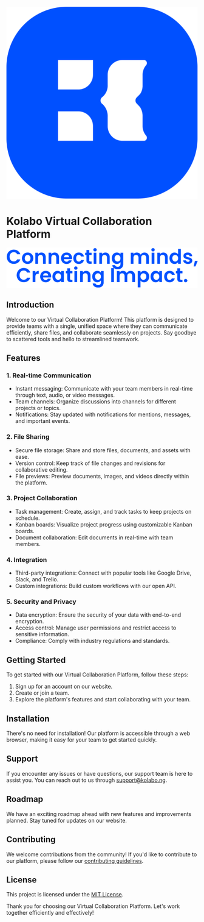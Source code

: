![Logo](<static/images/Logo PMG 5.png>) 
# Kolabo Virtual Collaboration Platform

![Platform Image](static/images/tagline1.png)

## Introduction

Welcome to our Virtual Collaboration Platform! This platform is designed to provide teams with a single, unified space where they can communicate efficiently, share files, and collaborate seamlessly on projects. Say goodbye to scattered tools and hello to streamlined teamwork.

## Features

### 1. Real-time Communication
- Instant messaging: Communicate with your team members in real-time through text, audio, or video messages.
- Team channels: Organize discussions into channels for different projects or topics.
- Notifications: Stay updated with notifications for mentions, messages, and important events.

### 2. File Sharing
- Secure file storage: Share and store files, documents, and assets with ease.
- Version control: Keep track of file changes and revisions for collaborative editing.
- File previews: Preview documents, images, and videos directly within the platform.

### 3. Project Collaboration
- Task management: Create, assign, and track tasks to keep projects on schedule.
- Kanban boards: Visualize project progress using customizable Kanban boards.
- Document collaboration: Edit documents in real-time with team members.

### 4. Integration
- Third-party integrations: Connect with popular tools like Google Drive, Slack, and Trello.
- Custom integrations: Build custom workflows with our open API.

### 5. Security and Privacy
- Data encryption: Ensure the security of your data with end-to-end encryption.
- Access control: Manage user permissions and restrict access to sensitive information.
- Compliance: Comply with industry regulations and standards.

## Getting Started

To get started with our Virtual Collaboration Platform, follow these steps:

1. Sign up for an account on our website.
2. Create or join a team.
3. Explore the platform's features and start collaborating with your team.

## Installation

There's no need for installation! Our platform is accessible through a web browser, making it easy for your team to get started quickly.

## Support

If you encounter any issues or have questions, our support team is here to assist you. You can reach out to us through [support@kolabo.ng](mailto:support@kolabo.ng).

## Roadmap

We have an exciting roadmap ahead with new features and improvements planned. Stay tuned for updates on our website.

## Contributing

We welcome contributions from the community! If you'd like to contribute to our platform, please follow our [contributing guidelines](CONTRIBUTING.md).

## License

This project is licensed under the [MIT License](LICENSE.md).

Thank you for choosing our Virtual Collaboration Platform. Let's work together efficiently and effectively!

